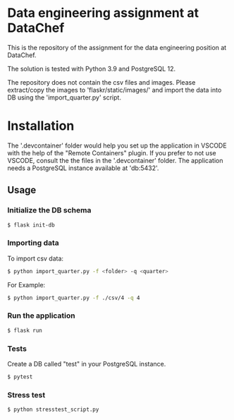 # Data engineering assignment at DataChef

This is the repository of the assignment for the data engineering position at DataChef.

The solution is tested with Python 3.9 and PostgreSQL 12.

The repository does not contain the csv files and images. Please extract/copy the images to 'flaskr/static/images/' and import the data into DB using the 'import_quarter.py' script.

# Installation
The '.devcontainer' folder would help you set up the application in VSCODE with the help of the "Remote Containers" plugin. If you prefer to not use VSCODE, consult the the files in the '.devcontainer' folder. The application needs a PostgreSQL instance available at 'db:5432'.

## Usage

### Initialize the DB schema
``` bash
$ flask init-db
```

### Importing data
To import csv data:
``` bash
$ python import_quarter.py -f <folder> -q <quarter>
```

For Example:
``` bash
$ python import_quarter.py -f ./csv/4 -q 4
```

### Run the application
``` bash
$ flask run
```

### Tests
Create a DB called "test" in your PostgreSQL instance.
``` bash
$ pytest
```

### Stress test
``` bash
$ python stresstest_script.py
```

